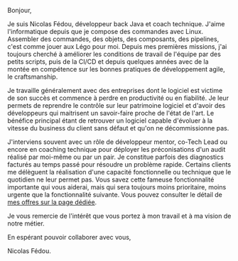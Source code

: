 Bonjour,

Je suis Nicolas Fédou, développeur back Java et coach technique.
J'aime l'informatique depuis que je compose des commandes avec Linux. Assembler des commandes, des objets, des composants, des pipelines, c'est comme jouer aux Légo pour moi.
Depuis mes premières missions, j'ai toujours cherché à améliorer les conditions de travail de l'équipe par des petits scripts, puis de la CI/CD et depuis quelques années avec de la montée en compétence sur les bonnes pratiques de développement agile, le craftsmanship.

Je travaille généralement avec des entreprises dont le logiciel est victime de son succès et commence à perdre en productivité ou en fiabilité.
Je leur permets de reprendre le contrôle sur leur patrimoine logiciel et d'avoir des développeurs qui maitrisent un savoir-faire proche de l'état de l'art.
Le bénéfice principal étant de retrouver un logiciel capable d'évoluer à la vitesse du business du client sans défaut et qu'on ne décommissionne pas.

J'interviens souvent avec un rôle de développeur mentor, co-Tech Lead ou encore en coaching technique pour déployer les préconisations d'un audit réalisé par moi-même ou par un pair.
Je constitue parfois des diagnostics facturés au temps passé pour résoudre un problème rapide.
Certains clients me délèguent la réalisation d'une capacité fonctionnelle ou technique que le quotidien ne leur permet pas.
Vous savez cette fameuse fonctionnalité importante qui vous aiderai, mais qui sera toujours moins prioritaire, moins urgente que la fonctionnalité suivante.
Vous pouvez consulter le détail de [mes offres sur la page dédiée](services).

Je vous remercie de l'intérêt que vous portez à mon travail et à ma vision de notre métier.

En espérant pouvoir collaborer avec vous,

Nicolas Fédou.